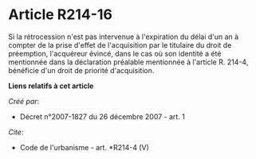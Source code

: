 # Article R214-16

Si la rétrocession n'est pas intervenue à l'expiration du délai d'un an à compter de la prise d'effet de l'acquisition par le
titulaire du droit de préemption, l'acquéreur évincé, dans le cas où son identité a été mentionnée dans la déclaration
préalable mentionnée à l'article R. 214-4, bénéficie d'un droit de priorité d'acquisition.

**Liens relatifs à cet article**

_Créé par_:

  - Décret n°2007-1827 du 26 décembre 2007 - art. 1

_Cite_:

  - Code de l'urbanisme - art. *R214-4 (V)
